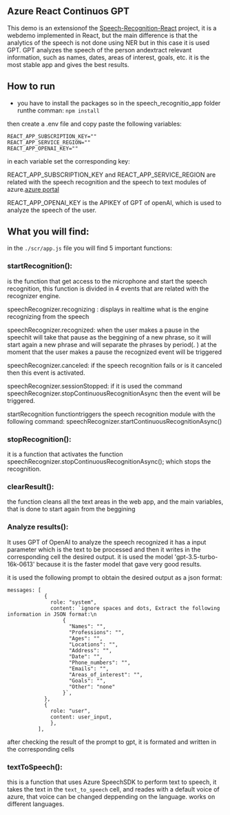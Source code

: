 ## Azure React Continuos GPT

This demo is an extensionof the [Speech-Recognition-React](https://github.com/DavidNavarroSaiz/Speech-Recognition-React) project, it is a webdemo implemented in React, but the main difference is that the analytics of the speech is not done using NER but in this case it is used GPT.
GPT analyzes the speech of the person andextract relevant information, such as names, dates, areas of interest, goals, etc. it is the most stable app and gives the best results.

## How to run 
- you have to install the packages so in the speech_recognitio_app folder runthe comman:
`npm install` 

then create a .env file and copy paste the following variables:

```
REACT_APP_SUBSCRIPTION_KEY=""
REACT_APP_SERVICE_REGION=""
REACT_APP_OPENAI_KEY=""
```


in each variable set the corresponding key:

REACT_APP_SUBSCRIPTION_KEY and REACT_APP_SERVICE_REGION are related with the speech recognition and the speech to text modules of azure.[azure portal](https://portal.azure.com/)


REACT_APP_OPENAI_KEY is the APIKEY of GPT of openAI, which is used to analyze the speech of the user.


## What you will find:

in the `./scr/app.js` file you will find 5 important functions:

### startRecognition():

is the function that get access to the microphone and start the speech recognition, this function is divided in 4 events that are related with the recognizer engine.

speechRecognizer.recognizing : displays in realtime what is the engine recognizing from the speech

speechRecognizer.recognized: when the user makes a pause in the speechit will take that pause as the beggining of a new phrase, so it will start again a new phrase and will separate the phrases by period(. ) at the moment that the user makes a pause the recognized event will be triggered

speechRecognizer.canceled: if the speech recognition fails or is it canceled then this event is activated.

speechRecognizer.sessionStopped: if it is used the command speechRecognizer.stopContinuousRecognitionAsync then the event will be triggered.


startRecognition functiontriggers the speech recognition module with the following command:
speechRecognizer.startContinuousRecognitionAsync()

### stopRecognition():

it is a function that activates the function speechRecognizer.stopContinuousRecognitionAsync();
which stops the recognition.

### clearResult():

the function cleans all the text areas in the web app, and the main variables, that is done to start again from the beggining

### Analyze results():

It uses GPT of OpenAI to analyze the speech recognized it has a input parameter which is the text to be processed and then it writes in the corresponding cell the desired output.
it is used the model 'gpt-3.5-turbo-16k-0613' because it is the faster model that gave very good results.

it is used the following prompt to obtain the desired output as a json format:

``` 
messages: [
            {
              role: "system",
              content: `ignore spaces and dots, Extract the following information in JSON format:\n
                  {
                    "Names": "",
                    "Professions": "",
                    "Ages": "",
                    "Locations": "",
                    "Address": "",
                    "Date": "",
                    "Phone_numbers": "",
                    "Emails": "",
                    "Areas_of_interest": "",
                    "Goals": "",
                    "Other": "none"
                  }`,
            },
            {
              role: "user",
              content: user_input,
              },
          ],

```

after checking the result of the prompt to gpt, it is formated and written in the corresponding cells 


### textToSpeech():

this is a function that uses Azure SpeechSDK to perform text to speech, it takes the text in the `text_to_speech` cell, and reades with a default voice of azure, that voice can be changed deppending on the language. works on different languages.

